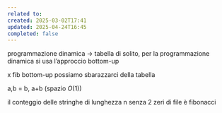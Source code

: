 ```yaml
---
related to: 
created: 2025-03-02T17:41
updated: 2025-04-24T16:45
completed: false
---
```

programmazione dinamica → tabella
di solito, per la programmazione dinamica si usa l’approccio bottom-up

x fib bottom-up possiamo sbarazzarci della tabella

a,b = b, a+b (spazio $O(1)$)

il conteggio delle stringhe di lunghezza n senza 2 zeri di file è fibonacci